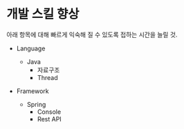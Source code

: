 # 개발 스킬 향상

아래 항목에 대해 빠르게 익숙해 질 수 있도록 접하는 시간을 늘릴 것.

* Language
  * Java
    * 자료구조
    * Thread

* Framework
  * Spring
    * Console
    * Rest API
